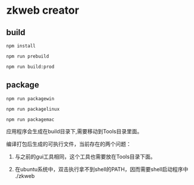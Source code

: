 # zkweb creator

## build

    npm install

    npm run prebuild

    npm run build:prod

## package

    npm run packagewin

    npm run packagelinux

    npm run packagemac

应用程序会生成在build目录下,需要移动到Tools目录里面。

编译打包后生成的可执行文件，当前存在的两个问题：

1. 与之前的gui工具相同，这个工具也需要放在Tools目录下面。

2. 在ubuntu系统中，双击执行拿不到shell的PATH，因而需要shell启动程序中  ./zkweb
